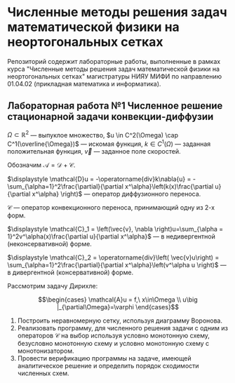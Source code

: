 # Численные методы решения задач математической физики на неортогональных сетках
Репозиторий содержит лабораторные работы, выполненные в рамках курса "Численные методы решения задач математической физики на неортогональных сетках" магистратуры НИЯУ МИФИ по направлению 01.04.02 (прикладная математика и информатика).

## Лабораторная работа №1 Численное решение стационарной задачи конвекции-диффузии

$\Omega \subset \mathbb{R}^2$ — выпуклое множество, $u \in C^2(\Omega) \cap C^1(\overline{\Omega})$ — искомая функция, $k \in C^1(\Omega)$ — заданная положительная функция, $\vec{v}$ — заданное поле скоростей.  

Обозначим $\mathcal{A} = \mathcal{D} + \mathcal{C}$.

$\displaystyle \mathcal{D}u = -\operatorname{div}k\nabla{u} = - \sum_{\alpha=1}^2\frac{\partial}{\partial x^\alpha}\left(k(x)\frac{\partial u}{\partial x^\alpha} \right)$ — оператор диффузионного переноса.

$\mathcal{C}$ — оператор конвекционного переноса, принимающий одну из 2-х форм.

$\displaystyle \mathcal{C}_1 = \left(\vec{v}, \nabla \right)u=\sum_{\alpha = 1}^2v^\alpha(x)\frac{\partial u}{\partial x^\alpha}$ — в недивергентной (неконсервативной) форме.

$\displaystyle \mathcal{C}_2 = \operatorname{div}\left( \vec{v}u\right) = \sum_{\alpha=1}^2\frac{\partial}{\partial x^\alpha}\left(v^\alpha u \right)$ — в дивергентной (консервативной) форме.

Рассмотрим задачу Дирихле:

$$\begin{cases}
    \mathcal{A}u = f,\ x\in\Omega \\
    u\big |_{\partial\Omega}=\varphi
\end{cases}$$

1. Построить неравномерную сетку, используя диаграмму Воронова.
2. Реализовать программу, для численного решения задачи с одним из операторов $\mathcal{C}$ на выбор используя условно монотонную схему, безусловно монотонную схему и условно монотонную схему с монотонизатором.
3. Провести верификацию программы на задаче, имеющей аналитическое решение и определить порядок сходимости численных схем.
